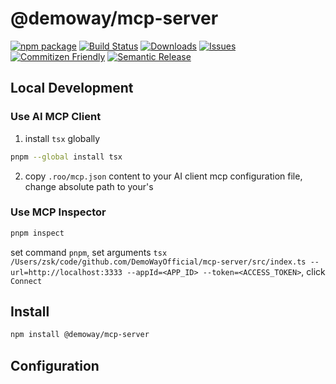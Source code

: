 # @demoway/mcp-server

[![npm package][npm-img]][npm-url] [![Build Status][build-img]][build-url] [![Downloads][downloads-img]][downloads-url] [![Issues][issues-img]][issues-url] [![Commitizen Friendly][commitizen-img]][commitizen-url] [![Semantic Release][semantic-release-img]][semantic-release-url]

## Local Development

### Use AI MCP Client

1. install `tsx` globally

```bash
pnpm --global install tsx
```

2. copy `.roo/mcp.json` content to your AI client mcp configuration file, change absolute path to your's

### Use MCP Inspector

```bash
pnpm inspect
```

set command `pnpm`, set arguments `tsx /Users/zsk/code/github.com/DemoWayOfficial/mcp-server/src/index.ts --url=http://localhost:3333 --appId=<APP_ID> --token=<ACCESS_TOKEN>`, click `Connect`

## Install

```bash
npm install @demoway/mcp-server
```

## Configuration

[build-img]: https://github.com/DemoWayOfficial/mcp-server/actions/workflows/release.yml/badge.svg
[build-url]: https://github.com/DemoWayOfficial/mcp-server/actions/workflows/release.yml
[downloads-img]: https://img.shields.io/npm/dt/@demoway/mcp-server
[downloads-url]: https://www.npmtrends.com/@demoway/mcp-server
[npm-img]: https://img.shields.io/npm/v/@demoway/mcp-server
[npm-url]: https://www.npmjs.com/package/@demoway/mcp-server
[issues-img]: https://img.shields.io/github/issues/DemoWayOfficial/mcp-server
[issues-url]: https://github.com/DemoWayOfficial/mcp-server/issues
[semantic-release-img]: https://img.shields.io/badge/%20%20%F0%9F%93%A6%F0%9F%9A%80-semantic--release-e10079.svg
[semantic-release-url]: https://github.com/semantic-release/semantic-release
[commitizen-img]: https://img.shields.io/badge/commitizen-friendly-brightgreen.svg
[commitizen-url]: http://commitizen.github.io/cz-cli/
